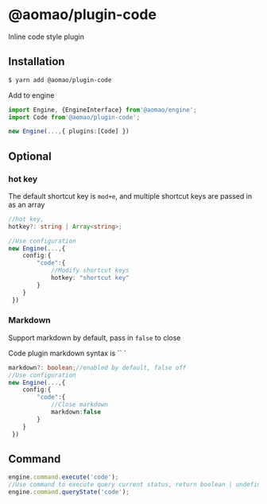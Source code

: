 # @aomao/plugin-code

Inline code style plugin

## Installation

```bash
$ yarn add @aomao/plugin-code
```

Add to engine

```ts
import Engine, {EngineInterface} from'@aomao/engine';
import Code from'@aomao/plugin-code';

new Engine(...,{ plugins:[Code] })
```

## Optional

### hot key

The default shortcut key is `mod+e`, and multiple shortcut keys are passed in as an array

```ts
//hot key,
hotkey?: string | Array<string>;

//Use configuration
new Engine(...,{
    config:{
        "code":{
            //Modify shortcut keys
            hotkey: "shortcut key"
        }
    }
 })
```

### Markdown

Support markdown by default, pass in `false` to close

Code plugin markdown syntax is `` `

```ts
markdown?: boolean;//enabled by default, false off
//Use configuration
new Engine(...,{
    config:{
        "code":{
            //Close markdown
            markdown:false
        }
    }
 })
```

## Command

```ts
engine.command.execute('code');
//Use command to execute query current status, return boolean | undefined
engine.command.queryState('code');
```
